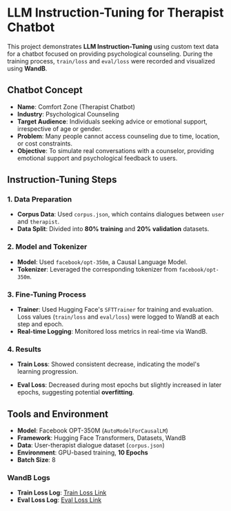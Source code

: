 # LLM Instruction-Tuning for Therapist Chatbot

This project demonstrates **LLM Instruction-Tuning** using custom text data for a chatbot focused on providing psychological counseling. During the training process, `train/loss` and `eval/loss` were recorded and visualized using **WandB**.

## Chatbot Concept

- **Name**: Comfort Zone (Therapist Chatbot)
- **Industry**: Psychological Counseling
- **Target Audience**: Individuals seeking advice or emotional support, irrespective of age or gender.
- **Problem**: Many people cannot access counseling due to time, location, or cost constraints.
- **Objective**: To simulate real conversations with a counselor, providing emotional support and psychological feedback to users.

## Instruction-Tuning Steps

### 1. **Data Preparation**
- **Corpus Data**: Used `corpus.json`, which contains dialogues between `user` and `therapist`.
- **Data Split**: Divided into **80% training** and **20% validation** datasets.

### 2. **Model and Tokenizer**
- **Model**: Used `facebook/opt-350m`, a Causal Language Model.
- **Tokenizer**: Leveraged the corresponding tokenizer from `facebook/opt-350m`.

### 3. **Fine-Tuning Process**
- **Trainer**: Used Hugging Face's `SFTTrainer` for training and evaluation. Loss values (`train/loss` and `eval/loss`) were logged to WandB at each step and epoch.
- **Real-time Logging**: Monitored loss metrics in real-time via WandB.

### 4. **Results**
- **Train Loss**: Showed consistent decrease, indicating the model's learning progression.

- **Eval Loss**: Decreased during most epochs but slightly increased in later epochs, suggesting potential **overfitting**.

## Tools and Environment
- **Model**: Facebook OPT-350M (`AutoModelForCausalLM`)
- **Framework**: Hugging Face Transformers, Datasets, WandB
- **Data**: User-therapist dialogue dataset (`corpus.json`)
- **Environment**: GPU-based training, **10 Epochs**
- **Batch Size**: 8

### WandB Logs
- **Train Loss Log**: [Train Loss Link](https://api.wandb.ai/links/example-train-loss)
- **Eval Loss Log**: [Eval Loss Link](https://api.wandb.ai/links/example-eval-loss)
